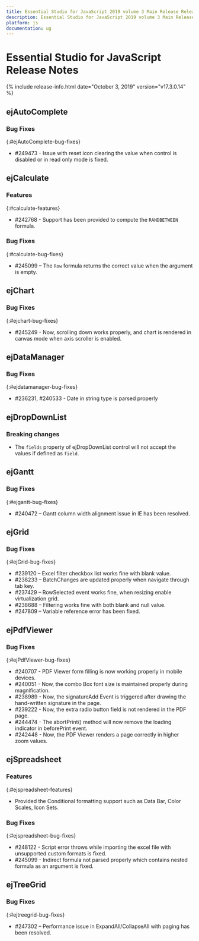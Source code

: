 ```yaml
---
title: Essential Studio for JavaScript 2019 volume 3 Main Release Release Notes  
description: Essential Studio for JavaScript 2019 volume 3 Main Release Release Notes  
platform: js
documentation: ug
---
```


# Essential Studio for JavaScript  Release Notes  

{% include release-info.html date="October 3, 2019"  version="v17.3.0.14" %} 




## ejAutoComplete

### Bug Fixes
{:#ejAutoComplete-bug-fixes}

* \#249473 - Issue with reset icon clearing the value when control is disabled or in read only mode is fixed.
## ejCalculate

### Features
{:#calculate-features}

* \#242768 - Support has been provided to compute the `RANDBETWEEN` formula.

### Bug Fixes
{:#calculate-bug-fixes}

* \#245099 – The `Row` formula returns the correct value when the argument is empty.

## ejChart

### Bug Fixes
{:#ejchart-bug-fixes}

* \#245249 - Now, scrolling down works properly, and chart is rendered in canvas mode when axis scroller is enabled.

## ejDataManager

### Bug Fixes	
{:#ejdatamanager-bug-fixes}

* \#236231, \#240533 - Date in string type is parsed properly
## ejDropDownList

### Breaking changes

* The `fields` property of ejDropDownList control will not accept the values if defined as `field`.

## ejGantt

### Bug Fixes
{:#ejgantt-bug-fixes}

* \#240472 – Gantt column width alignment issue in IE has been resolved.
## ejGrid 

### Bug Fixes	
{:#ejGrid-bug-fixes}

* \#239120 – Excel filter checkbox list works fine with blank value.
* \#238233 – BatchChanges are updated properly when navigate through tab key.
* \#237429 – RowSelected event works fine, when resizing enable virtualization grid.
* \#238688 – Filtering works fine with both blank and null value.
* \#247809 – Variable reference error has been fixed.


## ejPdfViewer

### Bug Fixes
{:#ejPdfViewer-bug-fixes}

* \#240707 - PDF Viewer form filling is now working properly in mobile devices.
* \#240051 - Now, the combo Box font size is maintained properly during magnification.
* \#238989 - Now, the signatureAdd Event is triggered after drawing the hand-written signature in the page.
* \#239222 - Now, the extra radio button field is not rendered in the PDF page.
* \#244474 - The abortPrint() method will now remove the loading indicator in beforePrint event.
* \#242448 - Now, the PDF Viewer renders a page correctly in higher zoom values.
## ejSpreadsheet

### Features
{:#ejspreadsheet-features}

* Provided the Conditional formatting support such as Data Bar, Color Scales, Icon Sets.

### Bug Fixes
{:#ejspreadsheet-bug-fixes}

* \#248122 - Script error throws while importing the excel file with unsupported custom formats is fixed.
* \#245099 - Indirect formula not parsed properly which contains nested formula as an argument is fixed.
## ejTreeGrid

### Bug Fixes
{:#ejtreegrid-bug-fixes}

* \#247302 – Performance issue in ExpandAll/CollapseAll with paging has been resolved.
